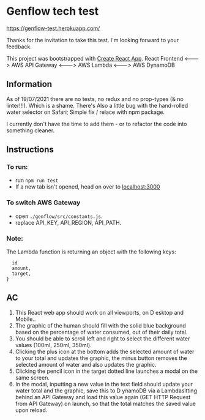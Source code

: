 # Genflow tech test

https://genflow-test.herokuapp.com/

Thanks for the invitation to take this test.
I'm looking forward to your feedback.

This project was bootstrapped with [Create React App](https://github.com/facebook/create-react-app).
React Frontend <---> AWS API Gateway <---> AWS Lambda <---> AWS DynamoDB

## Information

As of 19/07/2021 there are no tests, no redux and no prop-types (& no linter!!!).
Which is a shame.  There's Also a little bug with the hand-rolled water selector on Safari; Simple fix / relace with npm package. 

I currently don't have the time to add them - or to refactor the code into something cleaner.

## Instructions 

### To run:
- run `npm run test`
- If a new tab isn't opened, head on over to [localhost:3000](http://localhost:3000)

### To switch AWS Gateway
- open `./genflow/src/constants.js`.
- replace API_KEY, API_REGION, API_PATH.

### Note: 
The Lambda function is returning an object with the following keys:
```{
  id
  amount,
  target,
}
```

## AC

1. This React web app should work on all viewports, on D​ esktop​ and ​Mobile​..
2. The graphic of the human should fill with the solid blue background based on the percentage of water consumed, out of their daily total.
3. You should be able to scroll left and right to select the different water values (100ml, 250ml, 350ml).
4. Clicking the plus icon at the bottom adds the selected amount of water to your total and updates the graphic, the minus button removes the selected amount of water and also updates the graphic.
5. Clicking the pencil icon in the target dotted line launches a modal on the same screen.
6. In the modal, inputting a new value in the text field should update your water total and the graphic, save this to D​ ynamoDB​ via a ​Lambda​ sitting behind an ​API Gateway​ and load this value again (​GET HTTP Request from API Gateway)​ on launch, so that the total matches the saved value upon reload.

